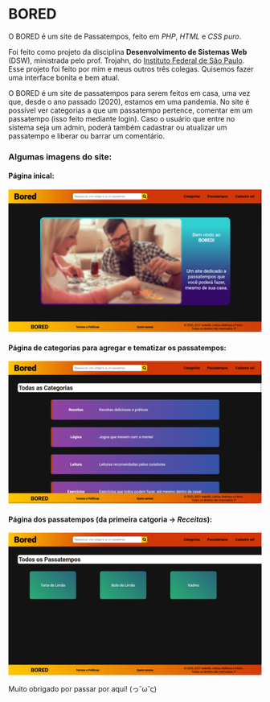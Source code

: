 # BORED

O BORED é um site de Passatempos, feito em _PHP_, _HTML_ e _CSS puro_.

Foi feito como projeto da disciplina **Desenvolvimento de Sistemas Web** (DSW), ministrada pelo prof. Trojahn, do [Instituto Federal de São Paulo](https://scl.ifsp.edu.br/).
Esse projeto foi feito por mim e meus outros três colegas. Quisemos fazer uma interface bonita e bem atual.

O BORED é um site de passatempos para serem feitos em casa, uma vez que, desde o ano passado (2020), estamos em uma pandemia.
No site é possível ver categorias a que um passatempo pertence, comentar em um passatempo (isso feito mediante login).
Caso o usuário que entre no sistema seja um admin, poderá também cadastrar ou atualizar um passatempo e liberar ou barrar um comentário.

### Algumas imagens do site:
#### Página inical:
![](index.png)

#### Página de categorias para agregar e tematizar os passatempos:
![](categorias.png)

#### Página dos passatempos (da primeira catgoria -> _Receitas_):
![](passatempos.png)

Muito obrigado por passar por aqui! (っ˘ω˘ς)
